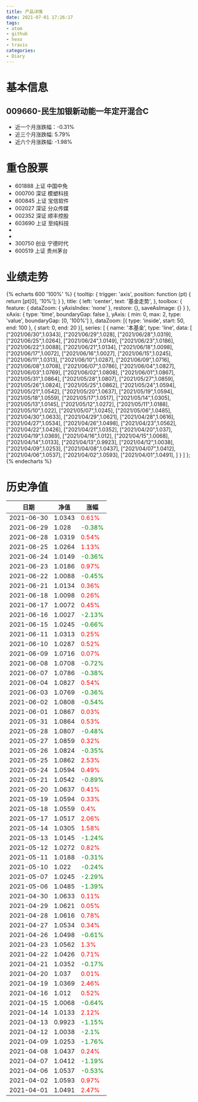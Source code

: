 ```yaml
---
title: 产品详情
date: 2021-07-01 17:26:17
tags:
- atom
- github
- hexo
- travis
categories:
- Diary
---
```


# 基本信息
## 009660-民生加银新动能一年定开混合C
- 近一个月涨跌幅：-0.31%
- 近三个月涨跌幅: 5.79%
- 近六个月涨跌幅: -1.98%

# 重仓股票
- 601888 上证 中国中免
- 000700 深证 模塑科技
- 600845 上证 宝信软件
- 002027 深证 分众传媒
- 002352 深证 顺丰控股
- 603690 上证 至纯科技
- 
- 
- 300750 创业 宁德时代
- 600519 上证 贵州茅台
# 业绩走势

{% echarts 600 '100%' %}
{
  tooltip: {
        trigger: 'axis',
        position: function (pt) {
            return [pt[0], '10%'];
        }
    },
    title: {
        left: 'center',
        text: '基金走势',
    },
    toolbox: {
        feature: {
            dataZoom: {
                yAxisIndex: 'none'
            },
            restore: {},
            saveAsImage: {}
        }
    },
    xAxis: {
        type: 'time',
        boundaryGap: false
    },
    yAxis: {
        min: 0,
        max: 2,
        type: 'value',
        boundaryGap: [0, '100%']
    },
    dataZoom: [{
        type: 'inside',
        start: 50,
        end: 100
    }, {
        start: 0,
        end: 20
    }],
    series: [
        {
            name: '本基金',
            type: 'line',
            data: [
["2021/06/30",1.0343],
["2021/06/29",1.028],
["2021/06/28",1.0319],
["2021/06/25",1.0264],
["2021/06/24",1.0149],
["2021/06/23",1.0186],
["2021/06/22",1.0088],
["2021/06/21",1.0134],
["2021/06/18",1.0098],
["2021/06/17",1.0072],
["2021/06/16",1.0027],
["2021/06/15",1.0245],
["2021/06/11",1.0313],
["2021/06/10",1.0287],
["2021/06/09",1.0716],
["2021/06/08",1.0708],
["2021/06/07",1.0786],
["2021/06/04",1.0827],
["2021/06/03",1.0769],
["2021/06/02",1.0808],
["2021/06/01",1.0867],
["2021/05/31",1.0864],
["2021/05/28",1.0807],
["2021/05/27",1.0859],
["2021/05/26",1.0824],
["2021/05/25",1.0862],
["2021/05/24",1.0594],
["2021/05/21",1.0542],
["2021/05/20",1.0637],
["2021/05/19",1.0594],
["2021/05/18",1.0559],
["2021/05/17",1.0517],
["2021/05/14",1.0305],
["2021/05/13",1.0145],
["2021/05/12",1.0272],
["2021/05/11",1.0188],
["2021/05/10",1.022],
["2021/05/07",1.0245],
["2021/05/06",1.0485],
["2021/04/30",1.0633],
["2021/04/29",1.0621],
["2021/04/28",1.0616],
["2021/04/27",1.0534],
["2021/04/26",1.0498],
["2021/04/23",1.0562],
["2021/04/22",1.0426],
["2021/04/21",1.0352],
["2021/04/20",1.037],
["2021/04/19",1.0369],
["2021/04/16",1.012],
["2021/04/15",1.0068],
["2021/04/14",1.0133],
["2021/04/13",0.9923],
["2021/04/12",1.0038],
["2021/04/09",1.0253],
["2021/04/08",1.0437],
["2021/04/07",1.0412],
["2021/04/06",1.0537],
["2021/04/02",1.0593],
["2021/04/01",1.0491],
]
        }
    ]
};
{% endecharts %}

# 历史净值

| 日期 | 净值 | 涨幅 |
| --- | --- | --- |
|2021-06-30|1.0343|<font color=red>0.61%</font>|
|2021-06-29|1.028|<font color=green>-0.38%</font>|
|2021-06-28|1.0319|<font color=red>0.54%</font>|
|2021-06-25|1.0264|<font color=red>1.13%</font>|
|2021-06-24|1.0149|<font color=green>-0.36%</font>|
|2021-06-23|1.0186|<font color=red>0.97%</font>|
|2021-06-22|1.0088|<font color=green>-0.45%</font>|
|2021-06-21|1.0134|<font color=red>0.36%</font>|
|2021-06-18|1.0098|<font color=red>0.26%</font>|
|2021-06-17|1.0072|<font color=red>0.45%</font>|
|2021-06-16|1.0027|<font color=green>-2.13%</font>|
|2021-06-15|1.0245|<font color=green>-0.66%</font>|
|2021-06-11|1.0313|<font color=red>0.25%</font>|
|2021-06-10|1.0287|<font color=red>0.52%</font>|
|2021-06-09|1.0716|<font color=red>0.07%</font>|
|2021-06-08|1.0708|<font color=green>-0.72%</font>|
|2021-06-07|1.0786|<font color=green>-0.38%</font>|
|2021-06-04|1.0827|<font color=red>0.54%</font>|
|2021-06-03|1.0769|<font color=green>-0.36%</font>|
|2021-06-02|1.0808|<font color=green>-0.54%</font>|
|2021-06-01|1.0867|<font color=red>0.03%</font>|
|2021-05-31|1.0864|<font color=red>0.53%</font>|
|2021-05-28|1.0807|<font color=green>-0.48%</font>|
|2021-05-27|1.0859|<font color=red>0.32%</font>|
|2021-05-26|1.0824|<font color=green>-0.35%</font>|
|2021-05-25|1.0862|<font color=red>2.53%</font>|
|2021-05-24|1.0594|<font color=red>0.49%</font>|
|2021-05-21|1.0542|<font color=green>-0.89%</font>|
|2021-05-20|1.0637|<font color=red>0.41%</font>|
|2021-05-19|1.0594|<font color=red>0.33%</font>|
|2021-05-18|1.0559|<font color=red>0.4%</font>|
|2021-05-17|1.0517|<font color=red>2.06%</font>|
|2021-05-14|1.0305|<font color=red>1.58%</font>|
|2021-05-13|1.0145|<font color=green>-1.24%</font>|
|2021-05-12|1.0272|<font color=red>0.82%</font>|
|2021-05-11|1.0188|<font color=green>-0.31%</font>|
|2021-05-10|1.022|<font color=green>-0.24%</font>|
|2021-05-07|1.0245|<font color=green>-2.29%</font>|
|2021-05-06|1.0485|<font color=green>-1.39%</font>|
|2021-04-30|1.0633|<font color=red>0.11%</font>|
|2021-04-29|1.0621|<font color=red>0.05%</font>|
|2021-04-28|1.0616|<font color=red>0.78%</font>|
|2021-04-27|1.0534|<font color=red>0.34%</font>|
|2021-04-26|1.0498|<font color=green>-0.61%</font>|
|2021-04-23|1.0562|<font color=red>1.3%</font>|
|2021-04-22|1.0426|<font color=red>0.71%</font>|
|2021-04-21|1.0352|<font color=green>-0.17%</font>|
|2021-04-20|1.037|<font color=red>0.01%</font>|
|2021-04-19|1.0369|<font color=red>2.46%</font>|
|2021-04-16|1.012|<font color=red>0.52%</font>|
|2021-04-15|1.0068|<font color=green>-0.64%</font>|
|2021-04-14|1.0133|<font color=red>2.12%</font>|
|2021-04-13|0.9923|<font color=green>-1.15%</font>|
|2021-04-12|1.0038|<font color=green>-2.1%</font>|
|2021-04-09|1.0253|<font color=green>-1.76%</font>|
|2021-04-08|1.0437|<font color=red>0.24%</font>|
|2021-04-07|1.0412|<font color=green>-1.19%</font>|
|2021-04-06|1.0537|<font color=green>-0.53%</font>|
|2021-04-02|1.0593|<font color=red>0.97%</font>|
|2021-04-01|1.0491|<font color=red>2.47%</font>|
